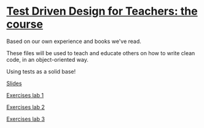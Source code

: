 # [Test Driven Design for Teachers: the course](http://wgroeneveld.github.io/tdd-course)

Based on our own experience and books we've read. 

These files will be used to teach and educate others on how to write clean code, in an object-oriented way.

Using tests as a solid base!

[Slides](http://wgroeneveld.github.io/tdd-course)

[Exercises lab 1](https://github.com/Sch3lp/tdd-course-exercise-1)

[Exercises lab 2](https://github.com/Sch3lp/tdd-course-exercise-2)

[Exercises lab 3](https://github.com/Sch3lp/tdd-course-exercise-3)
